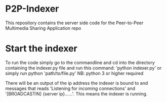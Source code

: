 # P2P-Indexer
This repository contains the server side code for the Peer-to-Peer Multimedia Sharing Application repo

# Start the indexer
To run the code simply go to the commandline and cd into the directory containing the indexer.py file and run this command: 'python indexer.py' or simply run python 'path/to/file.py'
NB: python 3 or higher required

There will be an output of the ip address the indexer is bound to and messages that reads 'Listening for incoming connections' and '[BROADCASTIN] {server ip}......'. This means the indexer is running.


